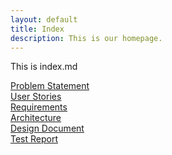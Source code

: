 ```yaml
---
layout: default
title: Index
description: This is our homepage.
---
```


<p>This is index.md </p>
<a href="https://jsy4.github.io/TNaC/problem" target="_blank">Problem Statement</a> </br>
<a href="https://jsy4.github.io/TNaC/userstories" target="_blank">User Stories</a> </br>
<a href="https://jsy4.github.io/TNaC/requirements" target="_blank">Requirements</a> </br>
<a href="https://jsy4.github.io/TNaC/architecture" target="_blank">Architecture</a> </br>
<a href="https://jsy4.github.io/TNaC/design" target="_blank">Design Document</a> </br>
<a href="https://jsy4.github.io/TNaC/testreport" target="_blank">Test Report</a> </br>
